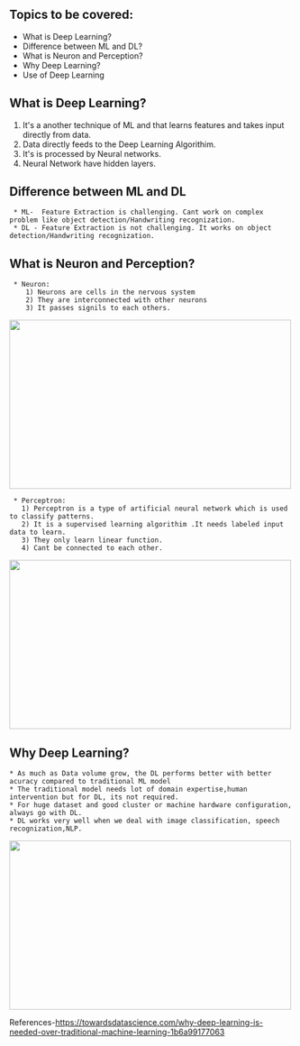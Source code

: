   ## Topics to be covered: 
  * What is Deep Learning?
  * Difference between ML and DL?
  * What is Neuron and Perception?
  * Why Deep Learning?
  * Use of Deep Learning
  
  ## What is Deep Learning?
  
   1) It's a another technique of ML and that learns features and takes input directly from data.
   2) Data directly feeds to the Deep Learning Algorithim.
   3) It's is processed by Neural networks.
   4) Neural Network have hidden layers.
   
   ## Difference between ML and DL
     
     * ML-  Feature Extraction is challenging. Cant work on complex problem like object detection/Handwriting recognization.
     * DL - Feature Extraction is not challenging. It works on object detection/Handwriting recognization.
     
   ## What is Neuron and Perception?
   
     * Neuron: 
        1) Neurons are cells in the nervous system
        2) They are interconnected with other neurons
        3) It passes signils to each others.
        
<img src="https://user-images.githubusercontent.com/42385240/193513202-f396e177-34e2-4abc-925d-fa1301458487.png" width=500 height=300>

     * Perceptron:
       1) Perceptron is a type of artificial neural network which is used to classify patterns.
       2) It is a supervised learning algorithim .It needs labeled input data to learn.
       3) They only learn linear function.
       4) Cant be connected to each other.
<img src="https://user-images.githubusercontent.com/42385240/193513067-293db73d-e829-4853-bdc5-1c1b37943dca.png" width=500 height=300>


 ## Why Deep Learning?
    * As much as Data volume grow, the DL performs better with better acuracy compared to traditional ML model
    * The traditional model needs lot of domain expertise,human intervention but for DL, its not required.
    * For huge dataset and good cluster or machine hardware configuration, always go with DL.
    * DL works very well when we deal with image classification, speech recognization,NLP.
<img src="https://user-images.githubusercontent.com/42385240/193516494-3ed5ceb9-dfbd-476b-8c2c-a7d90794c51d.png" width=500 height=300>

References-https://towardsdatascience.com/why-deep-learning-is-needed-over-traditional-machine-learning-1b6a99177063


      




        



   
   
